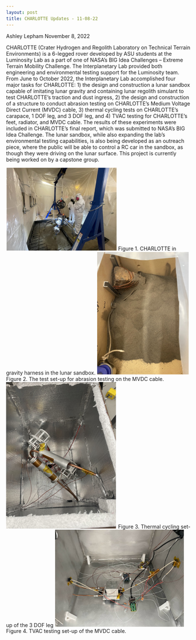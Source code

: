 ```yaml
---
layout: post
title: CHARLOTTE Updates - 11-08-22
---
```

Ashley Lepham
November 8, 2022

CHARLOTTE (Crater Hydrogen and Regolith Laboratory on Technical Terrain Environments) is
a 6-legged rover developed by ASU students at the Luminosity Lab as a part of one of NASA’s
BIG Idea Challenges – Extreme Terrain Mobility Challenge. The Interplanetary Lab provided
both engineering and environmental testing support for the Luminosity team. From June to
October 2022, the Interplanetary Lab accomplished four major tasks for CHARLOTTE: 1) the
design and construction a lunar sandbox capable of imitating lunar gravity and containing lunar
regolith simulant to test CHARLOTTE’s traction and dust ingress, 2) the design and construction
of a structure to conduct abrasion testing on CHARLOTTE’s Medium Voltage Direct Current
(MVDC) cable, 3) thermal cycling tests on CHARLOTTE’s carapace, 1 DOF leg, and 3 DOF leg,
and 4) TVAC testing for CHARLOTTE’s feet, radiator, and MVDC cable. The results of these
experiments were included in CHARLOTTE’s final report, which was submitted to NASA’s BIG
Idea Challenge. The lunar sandbox, while also expanding the lab’s environmental testing
capabilities, is also being developed as an outreach piece, where the public will be able to
control a RC car in the sandbox, as though they were driving on the lunar surface. This project
is currently being worked on by a capstone group.

<img src="/_images/lab_events/Charlotte-lunar-snadbox-11-08-22.png" width="60%" height="60%"/>
Figure 1. CHARLOTTE in gravity harness in the lunar sandbox.

<img src="/_images/lab_events/Charlotte-lunar-snadbox-setup-11-08-22.png" width="50%" height="50%"/>
Figure 2. The test set-up for abrasion testing on the MVDC cable.

<img src="/_images/lab_events/Charlotte-thermal-cycling-setup-11-08-22.png" width="60%" height="60%"/>
Figure 3. Thermal cycling set-up of the 3 DOF leg

<img src="/_images/lab_events/Charlotte-TVAC-testing-11-08-22.png" width="70%" height="70%"/>
Figure 4. TVAC testing set-up of the MVDC cable.
